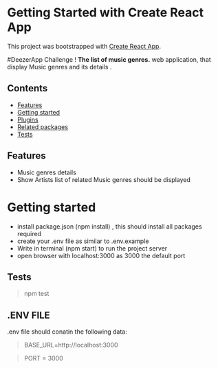 # Getting Started with Create React App

This project was bootstrapped with [Create React App](https://github.com/facebook/create-react-app).

#DeezerApp Challenge !
 **The list of music genres.** web application, that display Music genres and its details .

## Contents

- [Features](#features)
- [Getting started](#getting-started)
- [Plugins](#plugins)
- [Related packages](#related-packages)
- [Tests](#tests)

## Features

- Music genres details
- Show Artists list of related Music genres should be displayed

 # Getting started
- install package.json (npm install) , this should install all packages required
- create your .env file as similar to .env.example
- Write in terminal (npm start) to run the project server 
- open browser with localhost:3000 as 3000 the default port


## Tests

> npm test

 ## .ENV FILE

.env file should conatin the following data:

> BASE_URL=http://localhost:3000	

> PORT = 3000
